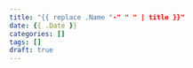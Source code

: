 ```yaml
---
title: "{{ replace .Name "-" " " | title }}"
date: {{ .Date }}
categories: []
tags: []
draft: true
---
```



<!--more-->
